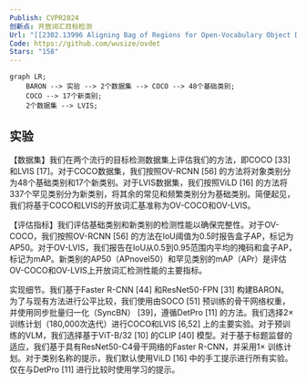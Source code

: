 ```yaml
---
Publish: CVPR2024
创新点: 开放词汇目标检测
Url: "[[2302.13996 Aligning Bag of Regions for Open-Vocabulary Object Detection.pdf]]"
Code: https://github.com/wusize/ovdet
Stars: "158"
---
```

```mermaid
graph LR;
	BARON --> 实验 --> 2个数据集 --> COCO --> 48个基础类别;
	COCO --> 17个新类别;
	2个数据集 --> LVIS;
```
## 实验

【数据集】我们在两个流行的目标检测数据集上评估我们的方法，即COCO [33] 和LVIS [17]。对于COCO数据集，我们按照OV-RCNN [56] 的方法将对象类别分为48个基础类别和17个新类别。对于LVIS数据集，我们按照ViLD [16] 的方法将337个罕见类别分为新类别，将其余的常见和频繁类别分为基础类别。简便起见，我们将基于COCO和LVIS的开放词汇基准称为OV-COCO和OV-LVIS。

【评估指标】我们评估基础类别和新类别的检测性能以确保完整性。对于OV-COCO，我们按照OV-RCNN [56] 的方法在IoU阈值为0.5时报告盒子AP，标记为AP50。对于OV-LVIS，我们报告在IoU从0.5到0.95范围内平均的掩码和盒子AP，标记为mAP。新类别的AP50（APnovel50）和罕见类别的mAP（APr）是评估OV-COCO和OV-LVIS上开放词汇检测性能的主要指标。

实现细节。我们基于Faster R-CNN [44] 和ResNet50-FPN [31] 构建BARON。为了与现有方法进行公平比较，我们使用由SOCO [51] 预训练的骨干网络权重，并使用同步批量归一化（SyncBN） [39]，遵循DetPro [11] 的方法。我们选择2× 训练计划（180,000次迭代）进行COCO和LVIS [6,52] 上的主要实验。对于预训练的VLM，我们选择基于ViT-B/32 [10] 的CLIP [40] 模型。对于基于标题监督的适应，我们基于具有ResNet50-C4骨干网络的Faster R-CNN，并采用1× 训练计划。对于类别名称的提示，我们默认使用ViLD [16] 中的手工提示进行所有实验。仅在与DetPro [11] 进行比较时使用学习的提示。
